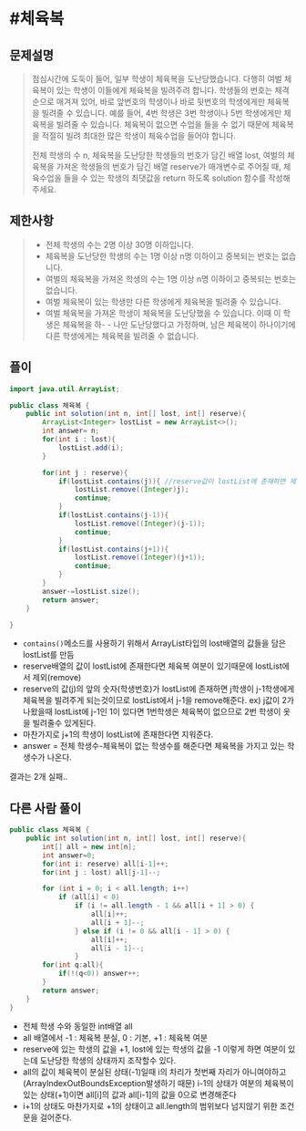 # #체육복

## 문제설명

> 점심시간에 도둑이 들어, 일부 학생이 체육복을 도난당했습니다. 다행히 여벌 체육복이 있는 학생이 이들에게 체육복을 빌려주려 합니다. 학생들의 번호는 체격 순으로 매겨져 있어, 바로 앞번호의 학생이나 바로 뒷번호의 학생에게만 체육복을 빌려줄 수 있습니다. 예를 들어, 4번 학생은 3번 학생이나 5번 학생에게만 체육복을 빌려줄 수 있습니다. 체육복이 없으면 수업을 들을 수 없기 때문에 체육복을 적절히 빌려 최대한 많은 학생이 체육수업을 들어야 합니다.
>
> 전체 학생의 수 n, 체육복을 도난당한 학생들의 번호가 담긴 배열 lost, 여벌의 체육복을 가져온 학생들의 번호가 담긴 배열 reserve가 매개변수로 주어질 때, 체육수업을 들을 수 있는 학생의 최댓값을 return 하도록 solution 함수를 작성해주세요.

## 제한사항

> - 전체 학생의 수는 2명 이상 30명 이하입니다.
> - 체육복을 도난당한 학생의 수는 1명 이상 n명 이하이고 중복되는 번호는 없습니다.
> - 여벌의 체육복을 가져온 학생의 수는 1명 이상 n명 이하이고 중복되는 번호는 없습니다.
> - 여벌 체육복이 있는 학생만 다른 학생에게 체육복을 빌려줄 수 있습니다.
> - 여벌 체육복을 가져온 학생이 체육복을 도난당했을 수 있습니다. 이때 이 학생은 체육복을 하- - 나만 도난당했다고 가정하며, 남은 체육복이 하나이기에 다른 학생에게는 체육복을 빌려줄 수 없습니다.

## 플이

```java
import java.util.ArrayList;

public class 체육복 {
    public int solution(int n, int[] lost, int[] reserve){
        ArrayList<Integer> lostList = new ArrayList<>();
        int answer= n;
        for(int i : lost){
            lostList.add(i);
        }

        for(int j : reserve){
            if(lostList.contains(j)){ //reserve값이 lostList에 존재하면 제거
                lostList.remove((Integer)j);
                continue;
            }
            if(lostList.contains(j-1)){
                lostList.remove((Integer)(j-1));
                continue;
            }
            if(lostList.contains(j+1)){
                lostList.remove((Integer)(j+1));
                continue;
            }
        }
        answer-=lostList.size();
        return answer;
    }

}

```

- `contains()`메소드를 사용하기 위해서 ArrayList타입의 lost배열의 값들을 담은 lostList를 만듬
- reserve배열의 값이 lostList에 존재한다면 체육복 여분이 있기때문에 lostList에서 제외(remove)
- reserve의 값(j)의 앞의 숫자(학생번호)가 lostList에 존재하면 j학생이 j-1학생에게 체육복을 빌려주게 되는것이므로 lostList에서 j-1을 remove해준다.
  ex) j값이 2가 나왔을때 lostList에 j-1인 1이 있다면 1번학생은 체육복이 없으므로 2번 학생이 옷을 빌려줄수 있게된다.
- 마찬가지로 j+1의 학생이 lostList에 존재한다면 지워준다.
- answer = 전체 학생수-체육복이 없는 학생수를 해준다면 체육복을 가지고 있는 학생수가 나온다.

결과는 2개 실패..



## 다른 사람 풀이

```java
public class 체육복 {
    public int solution(int n, int[] lost, int[] reserve){
        int[] all = new int[n];
        int answer=0;
        for(int i: reserve) all[i-1]++;
        for(int j : lost) all[j-1]--;

        for (int i = 0; i < all.length; i++)
            if (all[i] < 0)
                if (i != all.length - 1 && all[i + 1] > 0) {
                    all[i]++;
                    all[i + 1]--;
                } else if (i != 0 && all[i - 1] > 0) {
                    all[i]++;
                    all[i - 1]--;
                }
        for(int q:all){
            if(!(q<0)) answer++;
        }
        return answer;
    }
}
```

- 전체 학생 수와 동일한 int배열 all
- all 배열에서 -1 : 체육복 분실,  0 : 기본, +1 : 체육복 여분
- reserve에 있는 학생의 값을 +1, lost에 있는 학생의 값을 -1 이렇게 하면 여분이 있는데 도난당한 학생의 상태까지 조작할수 있다.
- all의 값이 체육복이 분실된 상태(-1)일때 i의 차리가 첫번째 자리가 아니여야하고(ArrayIndexOutBoundsException발생하기 때문) i-1의 상태가 여분의 체육복이 있는 상태(+1)이면 all[i]의 값과 all[i-1]의 값을 0으로 변경해준다
- i+1의 상태도 마찬가지로 +1의 상태이고 all.length의 범위보다 넘지않기 위한 조건문을 걸어준다.